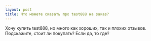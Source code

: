 ```yaml
---
layout: post 
title: Что можете сказать про test888 на заказ? 
--- 
```

Хочу купить test888, но много как хороших, так и плохих отзывов. Подскажите, стоит ли покупать? Если да, то где?